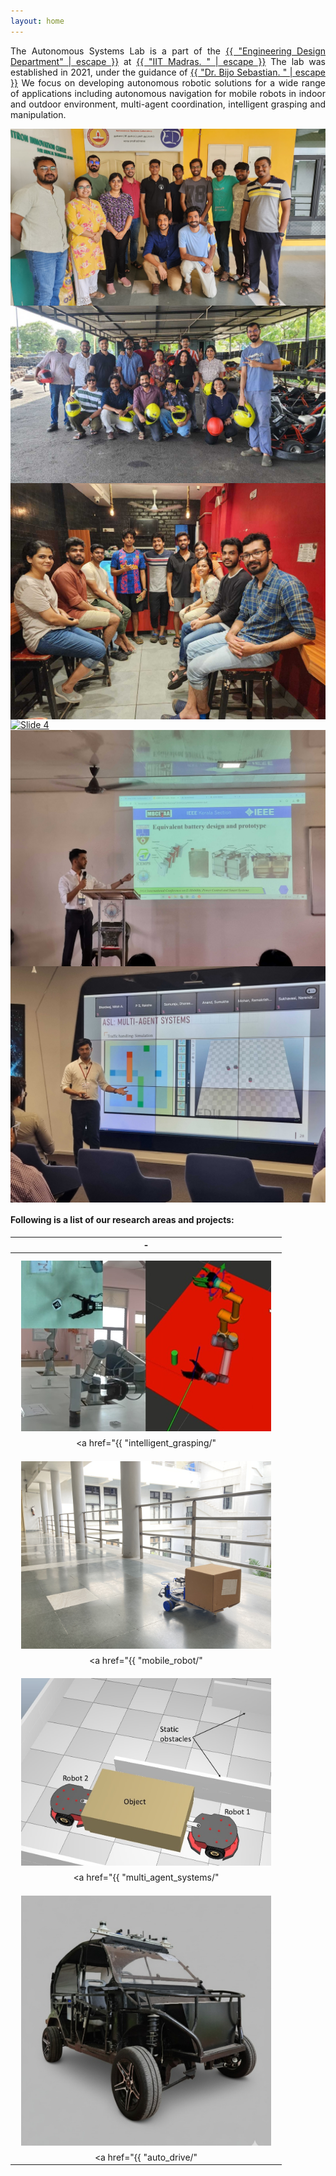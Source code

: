 ```yaml
---
layout: home
---
```


<!-- Lab Intro -->
<p style="text-align: justify">
The Autonomous Systems Lab is a part of the
<a href="https://ed.iitm.ac.in/"> {{ "Engineering Design Department" | escape }}</a>
at
<a href="https://www.iitm.ac.in/"> {{ "IIT Madras. " | escape }}</a>
The lab was established in 2021, under the guidance of 
<a href="{{ "bijosebastian/" | relative_url }}">{{ "Dr. Bijo Sebastian. " | escape }}</a>
We focus on developing autonomous robotic solutions for a wide range of applications including autonomous navigation for mobile robots in indoor and outdoor environment, multi-agent coordination, intelligent grasping and manipulation. 
</p>

<!-- Owl Carousel Styles -->
<style>
.owl-carousel-fullwidth .item img {
  max-height: 400px; /* adjust as needed */
  width: auto;
  margin: 0 auto;
  display: block;
  object-fit: contain;
}
</style>

<link rel="stylesheet" href="/css/owl.carousel.min.css">
<link rel="stylesheet" href="/css/owl.theme.default.min.css">

<!-- Carousel Section -->
<div class="owl-carousel owl-carousel-fullwidth">
  <div class="item">
    <a href="#">
      <img src="/images/homepage/ASLGroup.jpeg" alt="Slide 1">
      <div class="slider-copy">
        <!-- <h2>Research in Action</h2> -->
      </div>
    </a>
  </div>
  <div class="item">
    <a href="#">
      <img src="/images/homepage/Lab_outing.jpeg" alt="Slide 2">
      <div class="slider-copy">
        <!-- <h2>Multi-Robot Systems</h2> -->
      </div>
    </a>
  </div>
  <div class="item">
    <a href="#">
      <img src="/images/homepage/Outing_Fall2023.jpg" alt="Slide 3">
      <div class="slider-copy">
        <!-- <h2>Multi-Robot Systems</h2> -->
      </div>
    </a>
  </div>
  <div class="item">
    <a href="#">
      <img src="/images/homepage/RoboticsGroup.JPG" alt="Slide 4">
      <div class="slider-copy">
        <!-- <h2>Multi-Robot Systems</h2> -->
      </div>
    </a>
  </div>
  <div class="item">
    <a href="#">
      <img src="/images/homepage/Shreyash_conf_presentation.jpg" alt="Slide 5">
      <div class="slider-copy">
        <!-- <h2>Multi-Robot Systems</h2> -->
      </div>
    </a>
  </div>
  <div class="item">
    <a href="#">
      <img src="/images/homepage/Talk at Accenture Labs_Bangalore.jpg" alt="Slide 6">
      <div class="slider-copy">
        <!-- <h2>Human-Robot Collaboration</h2> -->
      </div>
    </a>
  </div>
</div>

<!-- Owl Carousel Scripts -->
<script src="/js/jquery.min.js"></script>
<script src="/js/owl.carousel.min.js"></script>

<script>
  $(document).ready(function(){
    $(".owl-carousel-fullwidth").owlCarousel({
      items: 1,
      loop: true,
      margin: 10,
      nav: true,
      navText: ['&#10094;', '&#10095;'], // ← Left & Right arrow symbols
      autoplay: true,
      autoplayTimeout: 4000,
      autoplayHoverPause: true
    });
  });
</script>


#### Following is a list of our research areas and projects:

| - |
| :-------------: |
|<img align="left" style="padding: 10px" src="/images/disassembly/ur5.jpg" alt="Picture not available" width="400" > <br/> <br/> <a href="{{ "intelligent_grasping/" | relative_url }}"> {{ "__Intelligent grasping and manipulation:__" | escape }}</a>  : This research aims to develop perception, motion planning and control algorithms for intelligent grasping and manipulation in real world conditions. We also explore the application of intelligent grasping and manipulation for practical applications such as human-robot collaborative workspace. **This project is funded by the Accenture – IIT Madras Centre of Excellence.** |
||
| <img align="left" style="padding: 10px" src="/images/mobile_robot/mobile_vision.jpg" alt="Picture not available" width="400" > <br/> <br/> <a href="{{ "mobile_robot/" | relative_url }}"> {{ "__Motion Planning for Mobile Robots:__" | escape }}</a>  This research aims to develop autonomous navigation capabilities for mobile robots in indoor and outdoor environments. This includes localization of indoor mobile robots in GPS denied environment, and path planning in human centric environments as well. **This project is funded by the New Faculty Initiation Grant (NFIG) from IIT Madras.** |
||
| <img align="left" style="padding: 10px" src="/images/mobile_manipulation/mobile_manipulation.jpg" alt="Picture not available" width="400"> <br/> <br/> <a href="{{ "multi_agent_systems/" | relative_url }}"> {{ "__Multi-agent systems:__" | escape }}</a> Robotic systems have been deployed extensively for manipulation and transportation tasks in warehouses. But the majority of these applications involve a single robot interacting with an object in a given instant. This in turn limits the size and weight of the object that can be handled. Multi-agent systems provide a natural solution in this scenario. **This project is funded by the Start-up Research Grant (SRG) under Science & Engineering Research Board (SERB).**| 
||
| <img align="left" style="padding: 10px" src="/images/auto_drive/platform.jpg" alt="Picture not available" width="400" > <br/> <br/> <a href="{{ "auto_drive/" | relative_url }}"> {{ "__Autonomous driving & Advanced Driver-Assistance Systems (ADAS):__" | escape }}</a>  This research aims to ... **This project is funded by the New Faculty Seed Grant (NFSG) from IIT Madras.** |



